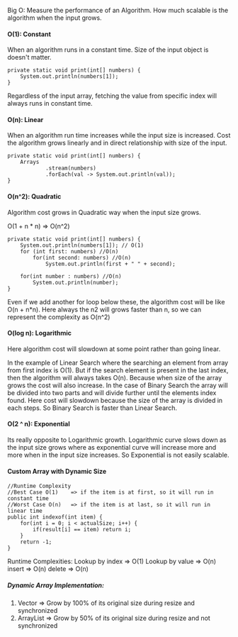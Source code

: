 Big O:
Measure the performance of an Algorithm. How much scalable is the algorithm when the input grows.

#### O(1): Constant
When an algorithm runs in a constant time. Size of the input object is doesn't matter.
```
private static void print(int[] numbers) {
	System.out.println(numbers[1]);
}
```
Regardless of the input array, fetching the value from specific index will always runs in constant time.

#### O(n): Linear
When an algorithm run time increases while the input size is increased. Cost the algorithm grows linearly and in direct relationship with size of the input.
```
private static void print(int[] numbers) {
	Arrays
			.stream(numbers)
			.forEach(val -> System.out.println(val));
}
```

#### O(n^2): Quadratic
Algorithm cost grows in Quadratic way when the input size grows.

O(1 + n * n) => O(n^2)

```
private static void print(int[] numbers) {
	System.out.println(numbers[1]); // O(1)
	for (int first: numbers) //O(n)
		for(int second: numbers) //O(n)
			System.out.println(first + " " + second);
	
	for(int number : numbers) //O(n)
		System.out.println(number);
}
```
Even if we add another for loop below these, the algorithm cost will be like O(n + n*n). Here always the n2 will grows faster than n, so we can represent the complexity as O(n^2)

#### O(log n): Logarithmic 
Here algorithm cost will slowdown at some point rather than going linear. 

In the example of Linear Search where the searching an element from array from first index is O(1). But if the search element is present in the last index, then the algorithm will always takes O(n). Because when size of the array grows the cost will also increase. In the case of Binary Search the array will be divided into two parts and will divide further until the elements index found. Here cost will slowdown because the size of the array is divided in each steps. So Binary Search is faster than Linear Search.

#### O(2 ^ n): Exponential  
Its really opposite to Logarithmic growth. Logarithmic curve slows down as the input size grows where as exponential curve will increase more and more when in the input size increases. So Exponential is not easily scalable.

#### Custom Array with Dynamic Size

```
//Runtime Complexity
//Best Case O(1)    => if the item is at first, so it will run in constant time
//Worst Case O(n)   => if the item is at last, so it will run in linear time
public int indexof(int item) {
	for(int i = 0; i < actualSize; i++) {
		if(result[i] == item) return i;
	}
	return -1;
}
```

Runtime Complexities:
Lookup by index	=> O(1)
Lookup by value	=> O(n)
insert 			=> O(n)
delete 			=> O(n)

##### Dynamic Array Implementation:
1) Vector 		=> Grow by 100% of its original size during resize and synchronized
2) ArrayList	=> Grow by 50% of its original size during resize and not synchronized

